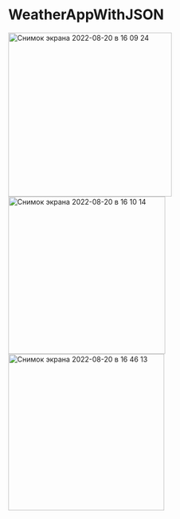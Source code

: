 # WeatherAppWithJSON


<img width="328" alt="Снимок экрана 2022-08-20 в 16 09 24" src="https://user-images.githubusercontent.com/106689083/185748977-468382f8-06bd-47c2-aa51-5689e5169d43.png">
<img width="315" alt="Снимок экрана 2022-08-20 в 16 10 14" src="https://user-images.githubusercontent.com/106689083/185748980-84d3e5ee-9e1e-4915-bda3-8059b518e865.png">
<img width="313" alt="Снимок экрана 2022-08-20 в 16 46 13" src="https://user-images.githubusercontent.com/106689083/185749035-e53b2260-ac59-4743-9c54-b03d1e48122e.png">
